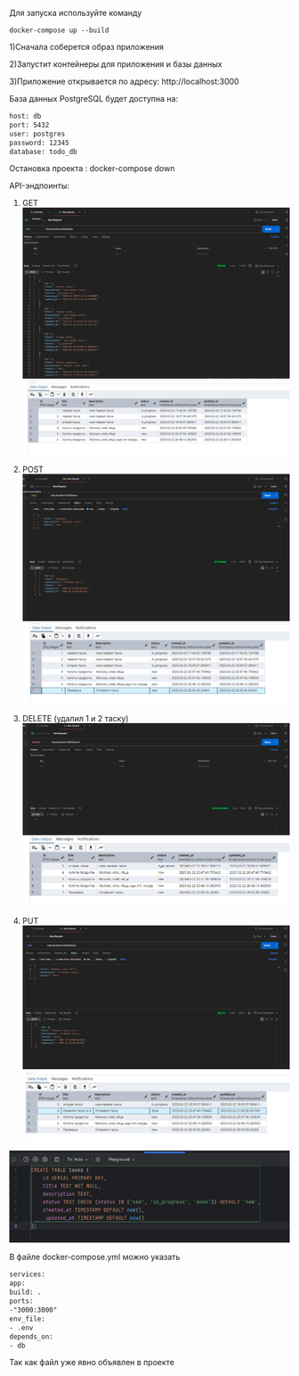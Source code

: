 Для запуска используйте команду
```
docker-compose up --build
```
1)Сначала соберется образ приложения 

2)Запустит контейнеры для приложения и базы данных

3)Приложение открывается по адресу: http://localhost:3000

База данных PostgreSQL будет доступна на:
```
host: db
port: 5432
user: postgres
password: 12345
database: todo_db
```
Остановка проекта : docker-compose down

API-эндпоинты:
1) GET
   ![alt text](./screenshots/{7B1FC019-6B61-4FB6-9E46-0B239BFDAE8C}.png)
![alt text](./screenshots/{A91BFD3D-61E0-41AF-957C-5BA3D92FEDBE}.png)

2) POST
![alt text](./screenshots/{AECC9B65-22E5-49F8-AB01-C5F1E08E9021}.png)
![alt text](./screenshots/{BA1C12CE-5017-41B2-90CC-EB1316B5954A}.png)


3) DELETE (удалил 1 и 2 таску)
![alt text](./screenshots/{9CE95FCF-DC04-4B5E-9B9A-64C6EE94C83D}.png)
![alt text](./screenshots/{15053751-272F-47F5-94EA-B4FC60BAD31A}.png)

4) PUT
![alt text](./screenshots/{7AD62184-6D62-4F68-B58A-2F138912638D}.png)
![alt text](./screenshots/{4D7CBBA0-CB5E-4F43-B0CD-8204920B9583}.png)

![alt text](./screenshots/{293E63DA-CEA9-48F6-A0B9-88CDB6CC78FD}.png)

В файле docker-compose.yml можно указать
```
services:
app:
build: .
ports:
-"3000:3000"
env_file:
- .env
depends_on:
- db
```
Так как файл уже явно объявлен в проекте